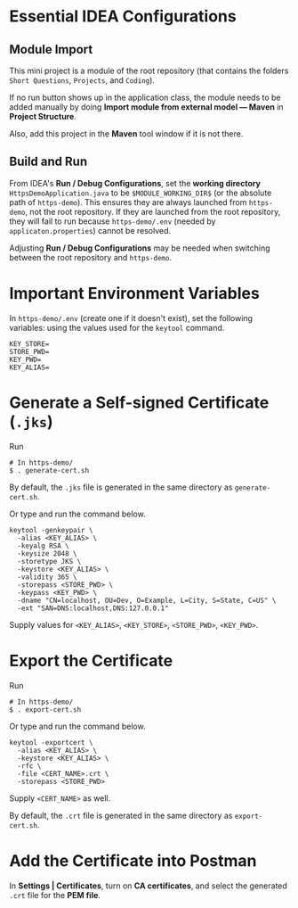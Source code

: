 # Essential IDEA Configurations

## Module Import
This mini project is a module of the root repository
(that contains the folders `Short Questions`, `Projects`, and `Coding`).

If no run button shows up in the application class, the module needs to be added manually
by doing **Import module from external model — Maven** in **Project Structure**.

Also, add this project in the **Maven** tool window if it is not there.

## Build and Run

From IDEA's **Run / Debug Configurations**, set the **working directory** `HttpsDemoApplication.java`
to be `$MODULE_WORKING_DIR$` (or the absolute path of `https-demo`).
This ensures they are always launched from `https-demo`, not the root repository.
If they are launched from the root repository, they will fail to run because `https-demo/.env`
(needed by `applicaton.properties`)
cannot be resolved.

Adjusting **Run / Debug Configurations** may be needed
when switching between the root repository and `https-demo`.


# Important Environment Variables

In `https-demo/.env` (create one if it doesn't exist), set the following variables:
using the values used for the `keytool` command.
```
KEY_STORE=
STORE_PWD=
KEY_PWD=
KEY_ALIAS=
```


# Generate a Self-signed Certificate (`.jks`)

Run
```shell
# In https-demo/
$ . generate-cert.sh
```
By default, the `.jks` file is generated in the same directory as `generate-cert.sh`.

Or type and run the command below.
```shell
keytool -genkeypair \
  -alias <KEY_ALIAS> \
  -keyalg RSA \
  -keysize 2048 \
  -storetype JKS \
  -keystore <KEY_ALIAS> \
  -validity 365 \
  -storepass <STORE_PWD> \
  -keypass <KEY_PWD> \
  -dname "CN=localhost, OU=Dev, O=Example, L=City, S=State, C=US" \
  -ext "SAN=DNS:localhost,DNS:127.0.0.1"
```
Supply values for `<KEY_ALIAS>`, `<KEY_STORE>`, `<STORE_PWD>`, `<KEY_PWD>`.


# Export the Certificate

Run
```shell
# In https-demo/
$ . export-cert.sh
```

Or type and run the command below.
```shell
keytool -exportcert \
  -alias <KEY_ALIAS> \
  -keystore <KEY_ALIAS> \
  -rfc \
  -file <CERT_NAME>.crt \
  -storepass <STORE_PWD>
```

Supply `<CERT_NAME>` as well.

By default, the `.crt` file is generated in the same directory as `export-cert.sh`.


# Add the Certificate into Postman

In **Settings | Certificates**, turn on **CA certificates**,
and select the generated `.crt` file for the **PEM file**.